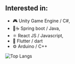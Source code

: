 <!-- ### Hi there 👋 -->

## Interested in:

- 🎮 Unity Game Engine / C#,
- 🍃☕ Spring boot / Java,
- ⚛ React JS / Javascript,
- 📱 Flutter / dart
- ⚙ Arduino / C++

<!-- Taken from: (https://github.com/anuraghazra/github-readme-stats) -->

![Top Langs](https://github-readme-stats.vercel.app/api/top-langs/?username=quuba)
<!--
**Quuba/Quuba** is a ✨ _special_ ✨ repository because its `README.md` (this file) appears on your GitHub profile.

Here are some ideas to get you started:

- 🔭 I’m currently working on ...
- 🌱 I’m currently learning ...
- 👯 I’m looking to collaborate on ...
- 🤔 I’m looking for help with ...
- 💬 Ask me about ...
- 📫 How to reach me: ...
- 😄 Pronouns: ...
- ⚡ Fun fact: ...
-->
